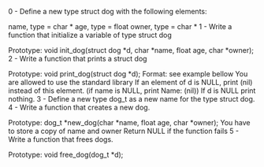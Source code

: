 0 - Define a new type struct dog with the following elements:

name, type = char *
age, type = float
owner, type = char *
1 - Write a function that initialize a variable of type struct dog

Prototype: void init_dog(struct dog *d, char *name, float age, char *owner);
2 - Write a function that prints a struct dog

Prototype: void print_dog(struct dog *d);
Format: see example bellow
You are allowed to use the standard library
If an element of d is NULL, print (nil) instead of this element. (if name is NULL, print Name: (nil))
If d is NULL print nothing.
3 - Define a new type dog_t as a new name for the type struct dog.
4 - Write a function that creates a new dog.

Prototype: dog_t *new_dog(char *name, float age, char *owner);
You have to store a copy of name and owner
Return NULL if the function fails
5 - Write a function that frees dogs.

Prototype: void free_dog(dog_t *d);
